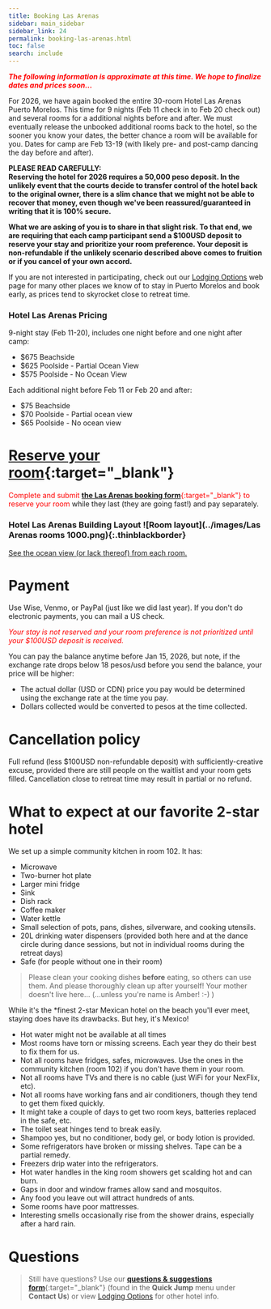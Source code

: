 ```yaml
---
title: Booking Las Arenas
sidebar: main_sidebar
sidebar_link: 24
permalink: booking-las-arenas.html
toc: false
search: include
---
```


<span style="color:red">***The following information is approximate at this time. We hope to finalize dates and prices soon...***</span>

For 2026, we have again booked the entire 30-room Hotel Las Arenas Puerto Morelos. This time for 9 nights (Feb 11 check in to Feb 20 check out) and several rooms for a additional nights before and after. We must eventually release the unbooked additional rooms back to the hotel, so the sooner you know your dates, the better chance a room will be available for you. Dates for camp are Feb 13-19 (with likely pre- and post-camp dancing the day before and after).

**PLEASE READ CAREFULLY:**<br>
**Reserving the hotel for 2026 requires a 50,000 peso deposit. In the unlikely event that the courts decide to transfer control of the hotel back to the original owner, there is a slim chance that we might not be able to recover that money, even though we've been reassured/guaranteed in writing that it is 100% secure.**

**What we are asking of you is to share in that slight risk. To that end, we are requiring that each camp participant send a $100USD deposit to reserve your stay and prioritize your room preference. Your deposit is non-refundable if the unlikely scenario described above comes to fruition or if you cancel of your own accord.**

If you are not interested in participating, check out our [Lodging Options](lodging-options.md) web page for many other places we know of to stay in Puerto Morelos and book early, as prices tend to skyrocket close to retreat time.

### Hotel Las Arenas Pricing

9-night stay (Feb 11-20), includes one night before and one night after camp:
* $675 Beachside
* $625 Poolside - Partial Ocean View
* $575 Poolside - No Ocean View

Each additional night before Feb 11 or Feb 20 and after:
* $75 Beachside
* $70 Poolside - Partial ocean view
* $65 Poolside - No ocean view

# [Reserve your room](https://docs.google.com/forms/d/e/1FAIpQLSct3SrTHl76pMYcZ5z9-eWdLCjCXzf4igqfVk689qA42YuyWA/viewform){:target="_blank"}
<span style="color:red">Complete and submit [**the Las Arenas booking form**](https://docs.google.com/forms/d/e/1FAIpQLSct3SrTHl76pMYcZ5z9-eWdLCjCXzf4igqfVk689qA42YuyWA/viewform){:target="_blank"} to reserve your room</span> while they last (they are going fast!) and pay separately.

<!-- Keep next heading and image on one to lessen vertical spacing -->
### Hotel Las Arenas Building Layout ![Room layout](../images/Las Arenas rooms 1000.png){:.thinblackborder}

[See the ocean view (or lack thereof) from each room.](./las-arenas-views.md)

# Payment

Use Wise, Venmo, or PayPal (just like we did last year). If you don't do electronic payments, you can mail a US check.

<span style="color:red">*Your stay is not reserved and your room preference is not prioritized until your $100USD deposit is received.*</span>

You can pay the balance anytime before Jan 15, 2026, but note, if the exchange rate drops below 18 pesos/usd before you send the balance, your price will be higher:
* The actual dollar (USD or CDN) price you pay would be determined using the exchange rate at the time you pay.
* Dollars collected would be converted to pesos at the time collected.

# Cancellation policy

Full refund (less $100USD non-refundable deposit) with sufficiently-creative excuse, provided there are still people on the waitlist and your room gets filled. Cancellation close to retreat time may result in partial or no refund.

# What to expect at our favorite 2-star hotel

We set up a simple community kitchen in room 102. It has:

* Microwave
* Two-burner hot plate
* Larger mini fridge
* Sink
* Dish rack
* Coffee maker
* Water kettle
* Small selection of pots, pans, dishes, silverware, and cooking utensils.
* 20L drinking water dispensers (provided both here and at the dance circle during dance sessions, but not in individual rooms during the retreat days)
* Safe (for people without one in their room)

> Please clean your cooking dishes **before** eating, so others can use them. And please thoroughly clean up after yourself! Your mother doesn't live here... (...unless you're name is Amber! :-) )

While it's the *finest 2-star Mexican hotel on the beach you'll ever meet, staying does have its drawbacks. But hey, it's Mexico!

* Hot water might not be available at all times
* Most rooms have torn or missing screens. Each year they do their best to fix them for us.
* Not all rooms have fridges, safes, microwaves. Use the ones in the community kitchen (room 102) if you don't have them in your room.
* Not all rooms have TVs and there is no cable (just WiFi for your NexFlix, etc). 
* Not all rooms have working fans and air conditioners, though they tend to get them fixed quickly.
* It might take a couple of days to get two room keys, batteries replaced in the safe, etc.
* The toilet seat hinges tend to break easily.
* Shampoo yes, but no conditioner, body gel, or body lotion is provided.
* Some refrigerators have broken or missing shelves. Tape can be a partial remedy.
* Freezers drip water into the refrigerators.
* Hot water handles in the king room showers get scalding hot and can burn.
* Gaps in door and window frames allow sand and mosquitos.
* Any food you leave out will attract hundreds of ants.
* Some rooms have poor mattresses.
* Interesting smells occasionally rise from the shower drains, especially after a hard rain.

# Questions

> Still have questions? Use our [**questions & suggestions form**](https://docs.google.com/forms/d/e/1FAIpQLSeKsY-e9iy44578E1ijjs_g5Bwi1gZCuW439N1bOBlL76U5qg/viewform){:target="_blank"} (found in the **Quick Jump** menu under **Contact Us**) or view [Lodging Options](lodging-options.md) for other hotel info.